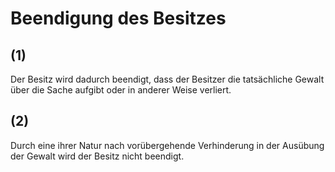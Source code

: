 # Beendigung des Besitzes



## (1)

 Der Besitz wird dadurch beendigt, dass der Besitzer die tatsächliche Gewalt über die Sache aufgibt oder in anderer Weise verliert.

## (2)

 Durch eine ihrer Natur nach vorübergehende Verhinderung in der Ausübung der Gewalt wird der Besitz nicht beendigt. 


